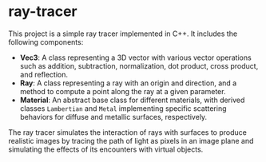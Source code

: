 # ray-tracer

This project is a simple ray tracer implemented in C++. It includes the following components:

- **Vec3**: A class representing a 3D vector with various vector operations such as addition, subtraction, normalization, dot product, cross product, and reflection.
- **Ray**: A class representing a ray with an origin and direction, and a method to compute a point along the ray at a given parameter.
- **Material**: An abstract base class for different materials, with derived classes `Lambertian` and `Metal` implementing specific scattering behaviors for diffuse and metallic surfaces, respectively.

The ray tracer simulates the interaction of rays with surfaces to produce realistic images by tracing the path of light as pixels in an image plane and simulating the effects of its encounters with virtual objects.